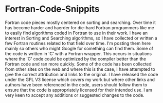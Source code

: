 # Fortran-Code-Snippits
Fortran code pieces mostly centered on sorting and searching.
Over time it has become harder and haerder for die-hard Fortran programmers like me to easily find algorithms coded in Fortran to use in their work. I have an interest in Sorting and Searching algorithms, so I have collected or written a few Fortran routines related to that field over time. I'm posting them here mainly so others who might Google for something can find them.
Some of the code is written in 'C' with a Fortran wrapper. This occurs in situations where the 'C' code could be optimized by the compiler better than the Fortran code and ran more quickly.
Some of the code has been collected from other sites on the web and where this is the case, I have attempted to give the correct attribution and links to the original. I have released the code under the GPL V3 license which covers my work but where other links and authors have been referenced in the code, users should follow them to ensure that the code is appropriately licensed for their intended use.
I am very keen to accept any additions or suggested changes to the code.
